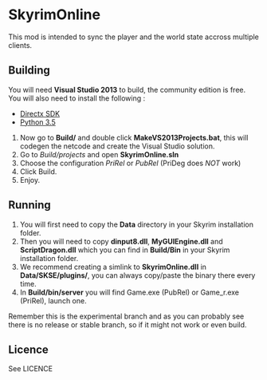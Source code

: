 # SkyrimOnline

This mod is intended to sync the player and the world state accross multiple clients.

## Building

You will need **Visual Studio 2013** to build, the community edition is free.
You will also need to install the following :
* [Directx SDK](https://www.microsoft.com/en-us/download/details.aspx?id=6812)
* [Python 3.5](https://www.python.org/ftp/python/3.5.1/python-3.5.1.exe)

1. Now go to **Build/** and double click **MakeVS2013Projects.bat**, this will codegen the netcode and create the Visual Studio solution.
2. Go to *Build/projects* and open **SkyrimOnline.sln**
3. Choose the configuration *PriRel* or *PubRel* (PriDeg does *NOT* work)
4. Click Build.
5. Enjoy.

## Running

1. You will first need to copy the **Data** directory in your Skyrim installation folder.
2. Then you will need to copy **dinput8.dll**, **MyGUIEngine.dll** and **ScriptDragon.dll** which you can find in **Build/Bin** in your Skyrim installation folder.
3. We recommend creating a simlink to **SkyrimOnline.dll** in **Data/SKSE/plugins/**, you can always copy/paste the binary there every time.
4. In **Build/bin/server** you will find Game.exe (PubRel) or Game_r.exe (PriRel), launch one. 

Remember this is the experimental branch and as you can probably see there is no release or stable branch, so if it might not work or even build.

## Licence

See LICENCE
